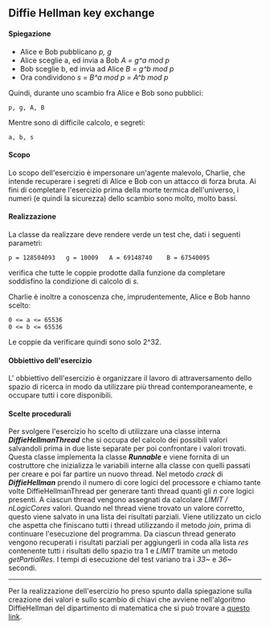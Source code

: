 
## Diffie Hellman key exchange
#### Spiegazione
* Alice e Bob pubblicano *p, g*
* Alice sceglie a, ed invia a Bob *A = g^a mod p*
* Bob sceglie b, ed invia ad Alice *B = g^b mod p*
* Ora condividono *s = B^a mod p = A^b mod p*

Quindi, durante uno scambio fra Alice e Bob sono pubblici:

    p, g, A, B

Mentre sono di difficile calcolo, e segreti:

    a, b, s

#### Scopo
Lo scopo dell'esercizio è impersonare un'agente malevolo, Charlie, che intende recuperare i segreti di Alice e Bob con un attacco di forza bruta.
Ai fini di completare l'esercizio prima della morte termica dell'universo, i numeri (e quindi la sicurezza) dello scambio sono molto, molto bassi.

#### Realizzazione
La classe da realizzare deve rendere verde un test che, dati i seguenti parametri:

    p = 128504093	g = 10009	A = 69148740	B = 67540095

verifica che tutte le coppie prodotte dalla funzione da completare soddisfino la condizione di calcolo di *s*.

Charlie è inoltre a conoscenza che, imprudentemente, Alice e Bob hanno scelto:

	0 <= a <= 65536
	0 <= b <= 65536

Le coppie da verificare quindi sono solo 2^32.

#### Obbiettivo dell'esercizio
L' obbiettivo dell'esercizio è organizzare il lavoro di attraversamento dello spazio di ricerca in modo da utilizzare più thread contemporaneamente, e occupare tutti i core disponibili.

#### Scelte procedurali
Per svolgere l'esercizio ho scelto di utilizzare una classe interna ***DiffieHellmanThread***  che si occupa del calcolo dei possibili valori salvandoli prima in due liste separate per poi confrontare i valori trovati.
Questa classe implementa la classe ***Runnable*** e viene fornita di un costruttore che inizializza le variabili interne alla classe con quelli passati per creare e poi far partire un nuovo thread.
Nel metodo *crack* di ***DiffieHellman*** prendo il numero di core logici del processore e chiamo tante volte DiffieHellmanThread per generare tanti thread quanti gli *n* core logici presenti.
A ciascun thread vengono assegnati da calcolare *LIMIT / nLogicCores* valori.
Quando nel thread viene trovato un valore corretto, questo viene salvato in una lista dei risultati parziali.
Viene utilizzato un ciclo che aspetta che finiscano tutti i thread utilizzando il metodo *join*, prima di continuare l'esecuzione del programma.
Da ciascun thread generato vengono recuperati i risultati parziali per aggiungerli in coda alla lista *res* contenente tutti i risultati dello spazio tra 1 e *LIMIT* tramite un metodo *getPartialRes*.
I tempi di esecuzione del test variano tra i *33~* e *36~* secondi.

------
Per la realizzazione dell'esercizio ho preso spunto dalla spiegazione sulla creazione dei valori e sullo scambio di chiavi che avviene nell'algoritmo DiffieHellman del dipartimento di matematica che si può trovare a [questo link](https://www.math.brown.edu/~jhs/MathCrypto/SampleSections.pdf).
